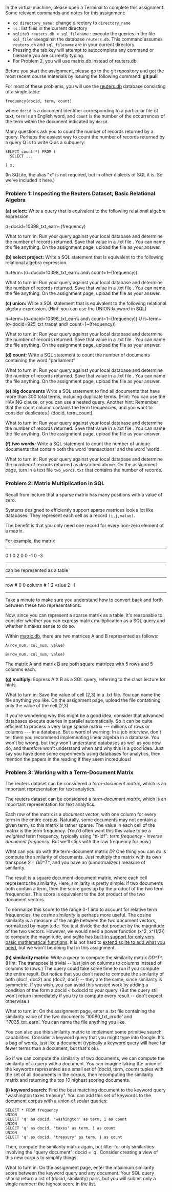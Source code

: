 In the virtual machine, please open a Terminal to complete this
assignment. Some relevant commands and notes for this assignment:

-   `cd directory_name` : change directory to `directory_name`
-   `ls` : list files in the current directory
-   `sqlite3 reuters.db < sql_filename` : execute the queries in the
    file `sql_filename`against the database `reuters.db`. This command
    assumes `reuters.db` and `sql_filename` are in your current
    directory.
-   Pressing the tab key will attempt to autocomplete any command or
    filename you are currently typing.
-   For Problem 2, you will use matrix.db instead of reuters.db

Before you start the assignment, please go to the git repository and get
the most recent course materials by issuing the following command: **git
pull**

For most of these problems, you will use the
[reuters.db](https://github.com/uwescience/datasci_course_materials)
database consisting of a single table:

    frequency(docid, term, count)

where `docid` is a document identifier corresponding to a particular
file of text, `term` is an English word, and `count` is the number of
the occurrences of the term within the document indicated by `docid`.

Many questions ask you to count the number of records returned by a
query. Perhaps the easiest way to count the number of records returned
by a query Q is to write Q as a subquery:

    SELECT count(*) FROM (
      SELECT ...

    ) x;

(In SQLite, the alias "x" is not required, but in other dialects of SQL
it is. So we've included it here.)

### Problem 1: Inspecting the Reuters Dataset; Basic Relational Algebra

**(a) select:** Write a query that is equivalent to the following
relational algebra expression.

σ~docid=10398\_txt\_earn~(frequency)

What to turn in: Run your query against your local database and
determine the number of records returned. Save that value in a .txt file
. You can name the file anything. On the assignment page, upload the
file as your answer.

**(b) select project:** Write a SQL statement that is equivalent to the
following relational algebra expression.

π~term~(σ~docid=10398\_txt\_earn\\ and\\ count=1~(frequency))

What to turn in: Run your query against your local database and
determine the number of records returned. Save that value in a .txt file
. You can name the file anything. On the assignment page, upload the
file as your answer.

**(c) union:** Write a SQL statement that is equivalent to the following
relational algebra expression. (Hint: you can use the UNION keyword in
SQL)

π~term~(σ~docid=10398\_txt\_earn\\ and\\ count=1~(frequency)) U
π~term~(σ~docid=925\_txt\_trade\\ and\\ count=1~(frequency))

What to turn in: Run your query against your local database and
determine the number of records returned. Save that value in a .txt file
. You can name the file anything. On the assignment page, upload the
file as your answer.

**(d) count:** Write a SQL statement to count the number of documents
containing the word "parliament"

What to turn in: Run your query against your local database and
determine the number of records returned. Save that value in a .txt file
. You can name the file anything. On the assignment page, upload the
file as your answer.

**(e) big documents** Write a SQL statement to find all documents that
have more than 300 total terms, including duplicate terms. (Hint: You
can use the HAVING clause, or you can use a nested query. Another hint:
Remember that the count column contains the term frequencies, and you
want to consider duplicates.) (docid, term\_count)

What to turn in: Run your query against your local database and
determine the number of records returned. Save that value in a .txt file
. You can name the file anything. On the assignment page, upload the
file as your answer.

**(f) two words:** Write a SQL statement to count the number of unique
documents that contain both the word 'transactions' and the word
'world'.

What to turn in: Run your query against your local database and
determine the number of records returned as described above. On the
assignment page, turn in a text file `two_words.txt` that contains the
number of records.

### Problem 2: Matrix Multiplication in SQL

Recall from lecture that a sparse matrix has many positions with a value
of zero.

Systems designed to efficiently support sparse matrices look a lot like
databases: They represent each cell as a record `(i,j,value)`.

The benefit is that you only need one record for every non-zero element
of a matrix.

For example, the matrix

  ------------------------ ------------------------ ------------------------
  0                        1                        0
  2                        0                        0
  -1                       0                        -3
  ------------------------ ------------------------ ------------------------

can be represented as a table

  ------------------------ ------------------------ ------------------------
  row \#                   0                        0
  column \#                1                        2
  value                    2                        -1
  ------------------------ ------------------------ ------------------------

Take a minute to make sure you understand how to convert back and forth
between these two representations.

Now, since you can represent a sparse matrix as a table, it's reasonable
to consider whether you can express matrix multiplication as a SQL query
and whether it makes sense to do so.

Within
[matrix.db](https://github.com/uwescience/datasci_course_materials/blob/master/assignment2/matrix.db),
there are two matrices A and B represented as follows:

    A(row_num, col_num, value)

    B(row_num, col_num, value)

The matrix A and matrix B are both square matrices with 5 rows and 5
columns each.

**(g) multiply:** Express A X B as a SQL query, referring to the class
lecture for hints.

What to turn in: Save the value of cell (2,3) in a .txt file. You can
name the file anything you like. On the assignment page, upload the file
contatining only the value of the cell (2,3)

If you're wondering why this might be a good idea, consider that
advanced databases execute queries in parallel automatically. So it can
be quite efficient to process a very large sparse matrix --- millions of
rows or columns --- in a database. But a word of warning: In a job
interview, don't tell them you recommend implementing linear algebra in
a database. You won't be wrong, but they won't understand databases as
well as you now do, and therefore won't understand when and why this is
a good idea. Just say you have done some experiments using databases for
analytics, then mention the papers in the reading if they seem
incredulous!

### Problem 3: Working with a Term-Document Matrix

The reuters dataset can be considered a *term-document matrix*, which is
an important representation for text analytics.

The reuters dataset can be considered a *term-document matrix*, which is
an important representation for text analytics.

Each row of the matrix is a *document vector*, with one column for every
term in the entire corpus. Naturally, some documents may not contain a
given term, so this matrix is rather sparse. The value in each cell of
the matrix is the term frequency. (You'd often want this this value to
be a *weighted* term frequency, typically using "tf-idf": *term
frequency - inverse document frequency*. But we'll stick with the raw
frequency for now.)

What can you do with the term-document matrix *D*? One thing you can do
is compute the similarity of documents. Just multiply the matrix with
its own transpose *S = DD^T^*, and you have an (unnormalized) measure of
similarity.

The result is a square document-document matrix, where each cell
represents the similarity. Here, similarity is pretty simple: if two
documents both contain a term, then the score goes up by the product of
the two term frequencies. This score is equivalent to the dot product of
the two document vectors.

To normalize this score to the range 0-1 and to account for relative
term frequencies, the *cosine similarity* is perhaps more useful. The
cosine similarity is a measure of the angle between the two document
vectors, normalized by magnitude. You just divide the dot product by the
magnitude of the two vectors. However, we would need a power function
(x\^2, x\^(1/2)) to compute the magnitude, and sqlite has [built-in
support for only very basic mathematical
functions](http://www.sqlite.org/lang_corefunc.html). It is not hard to
[extend sqlite to add what you
need](https://www.google.com/search?q=math+function+extensions+sqlite),
but we won't be doing that in this assignment.

**(h) similarity matrix:** Write a query to compute the similarity
matrix *DD^T^*. (Hint: The transpose is trivial -- just join on columns
to columns instead of columns to rows.) The query could take some time
to run if you compute the entire result. But notice that you don't need
to compute the similarity of both (doc1, doc2) and (doc2, doc1) -- they
are the same, since similarity is symmetric. If you wish, you can avoid
this wasted work by adding a condition of the form a.docid \< b.docid to
your query. (But the query still won't return immediately if you try to
compute every result -- don't expect otherwise.)

What to turn in: On the assignment page, enter a .txt file containing
the similarity value of the two documents '10080\_txt\_crude' and
'17035\_txt\_earn'. You can name the file anything you like.

You can also use this similarity metric to implement some primitive
search capabilities. Consider a keyword query that you might type into
Google: It's a bag of words, just like a document (typically a keyword
query will have far fewer terms than a document, but that's ok).

So if we can compute the similarity of two documents, we can compute the
similarity of a query with a document. You can imagine taking the union
of the keywords represented as a small set of (docid, term, count)
tuples with the set of all documents in the corpus, then recomputing the
similarity matrix and returning the top 10 highest scoring documents.

**(i) keyword search:** Find the best matching document to the keyword
query "washington taxes treasury". You can add this set of keywords to
the document corpus with a union of scalar queries:

    SELECT * FROM frequency
    UNION
    SELECT 'q' as docid, 'washington' as term, 1 as count 
    UNION
    SELECT 'q' as docid, 'taxes' as term, 1 as count
    UNION 
    SELECT 'q' as docid, 'treasury' as term, 1 as count

Then, compute the similarity matrix again, but filter for only
similarities involving the "query document": docid = 'q'. Consider
creating a view of this new corpus to simplify things.

What to turn in: On the assignment page, enter the maximum similarity
score between the keyword query and any document. Your SQL query should
return a list of (docid, similarity) pairs, but you will submit only a
single number: the highest score in the list.


